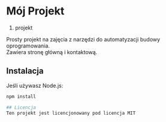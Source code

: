 # Mój Projekt
1. projekt

Prosty projekt na zajęcia z narzędzi do automatyzacji budowy oprogramowania.  
Zawiera stronę główną i kontaktową.

## Instalacja

Jeśli używasz Node.js:
```bash
npm install

## Licencja
Ten projekt jest licencjonowany pod licencja MIT
